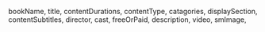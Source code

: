 bookName,
title,
contentDurations,
contentType,
catagories,
displaySection,
contentSubtitles,
director,
cast,
freeOrPaid,
description,
video,
smImage,
